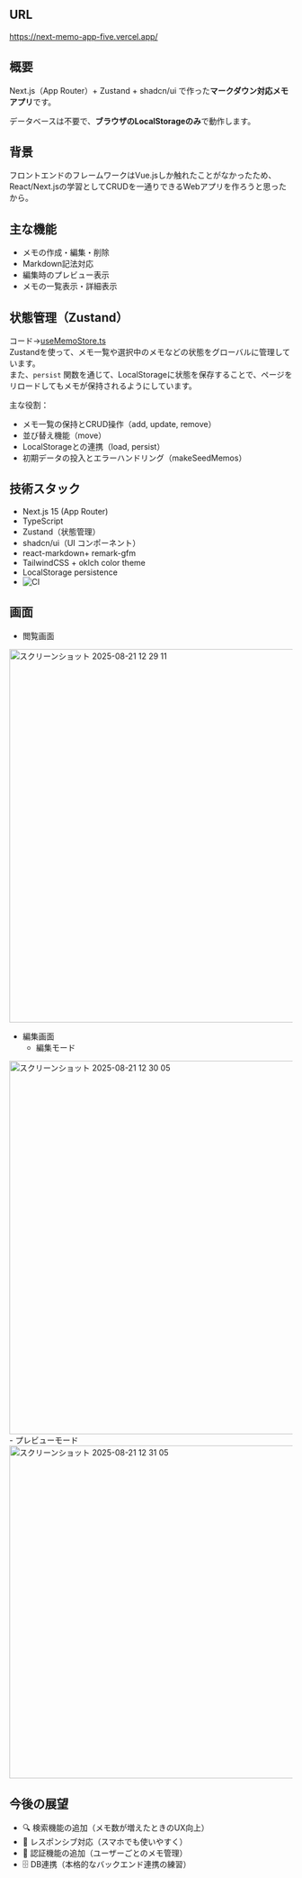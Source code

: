 ## URL
https://next-memo-app-five.vercel.app/

## 概要
Next.js（App Router）+ Zustand + shadcn/ui で作った**マークダウン対応メモアプリ**です。

データベースは不要で、**ブラウザのLocalStorageのみ**で動作します。

## 背景
フロントエンドのフレームワークはVue.jsしか触れたことがなかったため、  
React/Next.jsの学習としてCRUDを一通りできるWebアプリを作ろうと思ったから。

## 主な機能
- メモの作成・編集・削除
- Markdown記法対応
- 編集時のプレビュー表示
- メモの一覧表示・詳細表示

## 状態管理（Zustand）
コード→[useMemoStore.ts](https://github.com/misato729/Next-MemoApp/blob/main/src/hooks/useMemoStore.ts)  
Zustandを使って、メモ一覧や選択中のメモなどの状態をグローバルに管理しています。  
また、`persist` 関数を通じて、LocalStorageに状態を保存することで、ページをリロードしてもメモが保持されるようにしています。

主な役割：
- メモ一覧の保持とCRUD操作（add, update, remove）
- 並び替え機能（move）
- LocalStorageとの連携（load, persist）
- 初期データの投入とエラーハンドリング（makeSeedMemos）

## 技術スタック

 - Next.js 15 (App Router)
 - TypeScript
 - Zustand（状態管理）
 - shadcn/ui（UI コンポーネント）
 - react-markdown+ remark-gfm
 - TailwindCSS + oklch color theme
 - LocalStorage persistence
 - ![CI](https://github.com/misato729/Next-MemoApp)

## 画面
- 閲覧画面
<img width="1440" height="663" alt="スクリーンショット 2025-08-21 12 29 11" src="https://github.com/user-attachments/assets/00122585-3c38-4808-9a83-829805d98e43" />

- 編集画面
  - 編集モード
<img width="1440" height="663" alt="スクリーンショット 2025-08-21 12 30 05" src="https://github.com/user-attachments/assets/4020a667-e871-493a-9756-8040208eda03" />
  - プレビューモード
<img width="1440" height="591" alt="スクリーンショット 2025-08-21 12 31 05" src="https://github.com/user-attachments/assets/818ff5bb-ada5-418d-abb3-ac96e750bea3" />


## 今後の展望
- 🔍 検索機能の追加（メモ数が増えたときのUX向上）
- 📱 レスポンシブ対応（スマホでも使いやすく）
- 🔐 認証機能の追加（ユーザーごとのメモ管理）
- 🗄️ DB連携（本格的なバックエンド連携の練習）

